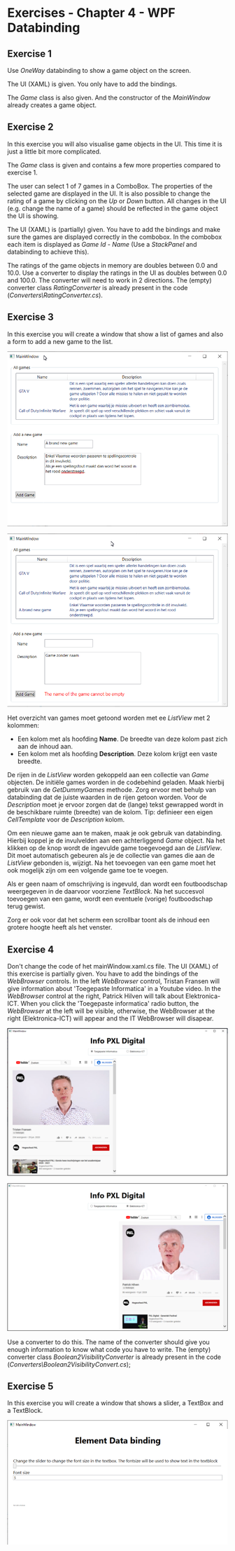 # Exercises - Chapter 4 - WPF Databinding

## Exercise 1
Use *OneWay* databinding to show a game object on the screen. 

The UI (XAML) is given. You only have to add the bindings.

The *Game* class is also given. And the constructor of the *MainWindow* already creates a game object.

## Exercise 2
In this exercise you will also visualise game objects in the UI.
This time it is just a little bit more complicated.

The *Game* class is given and contains a few more properties compared to exercise 1.

The user can select 1 of 7 games in a ComboBox. The properties of the selected game are displayed in the UI. 
It is also possible to change the rating of a game by clicking on the *Up* or *Down* button. 
All changes in the UI (e.g. change the name of a game) should be reflected in the game object the UI is showing.

The UI (XAML) is (partially) given. You have to add the bindings and make sure the games are displayed correctly in the combobox. 
In the combobox each item is displayed as *Game Id - Name* (Use a *StackPanel* and databinding to achieve this).

The ratings of the game objects in memory are doubles between 0.0 and 10.0. 
Use a converter to display the ratings in the UI as doubles between 0.0 and 100.0. 
The converter will need to work in 2 directions. 
The (empty) converter class *RatingConverter* is already present in the code (*Converters\RatingConverter.cs*). 

## Exercise 3
In this exercise you will create a window that show a list of games and also a form to add a new game to the list. 

![Main Window](images/MainWindow_exercise3.png)

![Main Window - invalid input](images/MainWindow_exercise3_2.png)

Het overzicht van games moet getoond worden met ee *ListView* met 2 kolommen: 
* Een kolom met als hoofding **Name**. De breedte van deze kolom past zich aan de inhoud aan.
* Een kolom met als hoofding **Description**. Deze kolom krijgt een vaste breedte. 

De rijen in de *ListView* worden gekoppeld aan een collectie van *Game* objecten. 
De initiële games worden in de codebehind geladen. Maak hierbij gebruik van de *GetDummyGames* methode. 
Zorg ervoor met behulp van databinding dat de juiste waarden in de rijen getoon worden. 
Voor de *Description* moet je ervoor zorgen dat de (lange) tekst gewrapped wordt in de beschikbare ruimte (breedte) van de kolom. Tip: definieer een eigen *CellTemplate* voor de *Description* kolom.

Om een nieuwe game aan te maken, maak je ook gebruik van databinding. Hierbij koppel je de invulvelden aan een achterliggend *Game* object. 
Na het klikken op de knop wordt de ingevulde game toegevoegd aan de *ListView*. Dit moet automatisch gebeuren als je de collectie van games die aan de *ListView* gebonden is, wijzigt. 
Na het toevoegen van een game moet het ook mogelijk zijn om een volgende game toe te voegen.

Als er geen naam of omschrijving is ingevuld, dan wordt een foutboodschap weergegeven in de daarvoor voorziene *TextBlock*. 
Na het succesvol toevoegen van een game, wordt een eventuele (vorige) foutboodschap terug gewist. 

Zorg er ook voor dat het scherm een scrollbar toont als de inhoud een grotere hoogte heeft als het venster.


## Exercise 4
Don't change the code of het mainWindow.xaml.cs file.
The UI (XAML) of this exercise is partially given. You have to add the bindings of the *WebBrowser* controls. 
In the left *WebBrowser* control, Tristan Fransen will give information about 'Toegepaste Informatica' in a Youtube video. 
In the *WebBrowse*r control at the right, Patrick Hilven will talk about Elektronica-ICT.
When you click the 'Toegepaste informatica' radio button, the *WebBrowser* at the left will be visible, otherwise, the WebBrowser at the right (Elektronica-ICT) will appear and the IT WebBrowser will disapear.

![Main Window](images/MainWindow_exercise4_IT.png)

![Main Window](images/MainWindow_exercise4_EA.png)

Use a converter to do this. The name of the converter should give you enough information to know what code you have to write.
The (empty) converter class *Boolean2VisibilityConverter* is already present in the code  (*Converters\Boolean2VisibilityConvert.cs*);

## Exercise 5
In this exercise you will create a window that shows a slider, a TextBox and a TextBlock.

![Main Window](images/MainWindow_exercise5.png)
